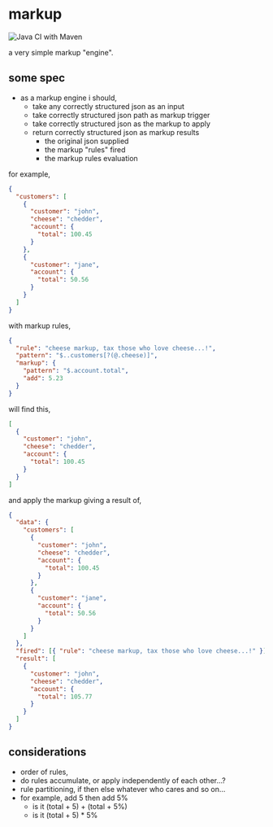 # markup

![Java CI with Maven](https://github.com/erniehs/markup/workflows/Java%20CI%20with%20Maven/badge.svg)

a very simple markup "engine".

## some spec

- as a markup engine i should,
  - take any correctly structured json as an input
  - take correctly structured json path as markup trigger
  - take correctly structured json as the markup to apply
  - return correctly structured json as markup results
    - the original json supplied
    - the markup "rules" fired
    - the markup rules evaluation

for example,

```json
{
  "customers": [
    {
      "customer": "john",
      "cheese": "chedder",
      "account": {
        "total": 100.45
      }
    },
    {
      "customer": "jane",
      "account": {
        "total": 50.56
      }
    }
  ]
}
```

with markup rules,

```json
{
  "rule": "cheese markup, tax those who love cheese...!",
  "pattern": "$..customers[?(@.cheese)]",
  "markup": {
    "pattern": "$.account.total",
    "add": 5.23
  }
}
```

will find this,

```json
[
  {
    "customer": "john",
    "cheese": "chedder",
    "account": {
      "total": 100.45
    }
  }
]
```

and apply the markup giving a result of,

```json
{
  "data": {
    "customers": [
      {
        "customer": "john",
        "cheese": "chedder",
        "account": {
          "total": 100.45
        }
      },
      {
        "customer": "jane",
        "account": {
          "total": 50.56
        }
      }
    ]
  },
  "fired": [{ "rule": "cheese markup, tax those who love cheese...!" }],
  "result": [
    {
      "customer": "john",
      "cheese": "chedder",
      "account": {
        "total": 105.77
      }
    }
  ]
}
```

## considerations

- order of rules,
- do rules accumulate, or apply independently of each other...?
- rule partitioning, if then else whatever who cares and so on...
- for example, add 5 then add 5%
  - is it (total + 5) + (total + 5%)
  - is it (total + 5) \* 5%

